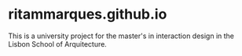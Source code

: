 # ritammarques.github.io
This is a university project for the master's in interaction design in the Lisbon School of Arquitecture.
